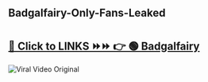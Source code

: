 
 ## Badgalfairy-Only-Fans-Leaked

# <h2><a href="https://clipsfans.com/Badgalfairy&ref=git">🔗 Click to LINKS ⏩⏩ 👉 🟢 Badgalfairy </a></h2>

<a href="https://clipsfans.com/Badgalfairy&ref=git" rel="nofollow" data-target="animated-image.originalLink"><img src="https://i.ibb.co.com/xMMVF88/686577567.gif" alt="Viral Video Original" style="max-width: 100%; display: inline-block;" data-target="animated-image.originalImage"></a>
